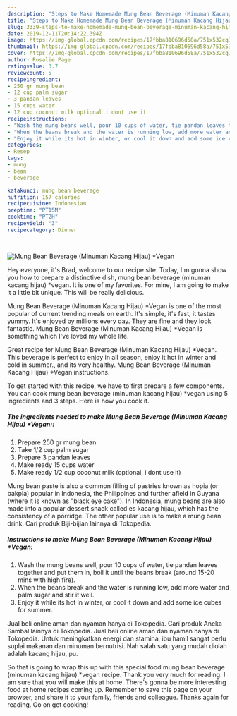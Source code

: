 ```yaml
---
description: "Steps to Make Homemade Mung Bean Beverage (Minuman Kacang Hijau) *Vegan"
title: "Steps to Make Homemade Mung Bean Beverage (Minuman Kacang Hijau) *Vegan"
slug: 3339-steps-to-make-homemade-mung-bean-beverage-minuman-kacang-hijau-vegan
date: 2019-12-11T20:14:22.394Z
image: https://img-global.cpcdn.com/recipes/17fbba810696d58a/751x532cq70/mung-bean-beverage-minuman-kacang-hijau-vegan-recipe-main-photo.jpg
thumbnail: https://img-global.cpcdn.com/recipes/17fbba810696d58a/751x532cq70/mung-bean-beverage-minuman-kacang-hijau-vegan-recipe-main-photo.jpg
cover: https://img-global.cpcdn.com/recipes/17fbba810696d58a/751x532cq70/mung-bean-beverage-minuman-kacang-hijau-vegan-recipe-main-photo.jpg
author: Rosalie Page
ratingvalue: 3.7
reviewcount: 5
recipeingredient:
- 250 gr mung bean
- 12 cup palm sugar
- 3 pandan leaves
- 15 cups water
- 12 cup coconut milk optional i dont use it
recipeinstructions:
- "Wash the mung beans well, pour 10 cups of water, tie pandan leaves together and put them in, boil it until the beans break (around 15-20 mins with high fire)."
- "When the beans break and the water is running low, add more water and palm sugar and stir it well."
- "Enjoy it while its hot in winter, or cool it down and add some ice cubes for summer."
categories:
- Resep
tags:
- mung
- bean
- beverage

katakunci: mung bean beverage
nutrition: 157 calories
recipecuisine: Indonesian
preptime: "PT15M"
cooktime: "PT2H"
recipeyield: "3"
recipecategory: Dinner

---
```



![Mung Bean Beverage (Minuman Kacang Hijau) *Vegan](https://img-global.cpcdn.com/recipes/17fbba810696d58a/751x532cq70/mung-bean-beverage-minuman-kacang-hijau-vegan-recipe-main-photo.jpg)

Hey everyone, it's Brad, welcome to our recipe site. Today, I'm gonna show you how to prepare a distinctive dish, mung bean beverage (minuman kacang hijau) *vegan. It is one of my favorites. For mine, I am going to make it a little bit unique. This will be really delicious.

Mung Bean Beverage (Minuman Kacang Hijau) *Vegan is one of the most popular of current trending meals on earth. It's simple, it's fast, it tastes yummy. It's enjoyed by millions every day. They are fine and they look fantastic. Mung Bean Beverage (Minuman Kacang Hijau) *Vegan is something which I've loved my whole life.

Great recipe for Mung Bean Beverage (Minuman Kacang Hijau) *Vegan. This beverage is perfect to enjoy in all season, enjoy it hot in winter and cold in summer., and its very healthy. Mung Bean Beverage (Minuman Kacang Hijau) *Vegan instructions.


To get started with this recipe, we have to first prepare a few components. You can cook mung bean beverage (minuman kacang hijau) *vegan using 5 ingredients and 3 steps. Here is how you cook it.

##### The ingredients needed to make Mung Bean Beverage (Minuman Kacang Hijau) *Vegan::

1. Prepare 250 gr mung bean
1. Take 1/2 cup palm sugar
1. Prepare 3 pandan leaves
1. Make ready 15 cups water
1. Make ready 1/2 cup coconut milk (optional, i dont use it)


Mung bean paste is also a common filling of pastries known as hopia (or bakpia) popular in Indonesia, the Philippines and further afield in Guyana (where it is known as &#34;black eye cake&#34;). In Indonesia, mung beans are also made into a popular dessert snack called es kacang hijau, which has the consistency of a porridge. The other popular use is to make a mung bean drink. Cari produk Biji-bijian lainnya di Tokopedia. 

##### Instructions to make Mung Bean Beverage (Minuman Kacang Hijau) *Vegan:

1. Wash the mung beans well, pour 10 cups of water, tie pandan leaves together and put them in, boil it until the beans break (around 15-20 mins with high fire).
1. When the beans break and the water is running low, add more water and palm sugar and stir it well.
1. Enjoy it while its hot in winter, or cool it down and add some ice cubes for summer.


Jual beli online aman dan nyaman hanya di Tokopedia. Cari produk Aneka Sambal lainnya di Tokopedia. Jual beli online aman dan nyaman hanya di Tokopedia. Untuk meningkatkan energi dan stamina, ibu hamil sangat perlu suplai makanan dan minuman bernutrisi. Nah salah satu yang mudah diolah adalah kacang hijau, pu. 

So that is going to wrap this up with this special food mung bean beverage (minuman kacang hijau) *vegan recipe. Thank you very much for reading. I am sure that you will make this at home. There's gonna be more interesting food at home recipes coming up. Remember to save this page on your browser, and share it to your family, friends and colleague. Thanks again for reading. Go on get cooking!
